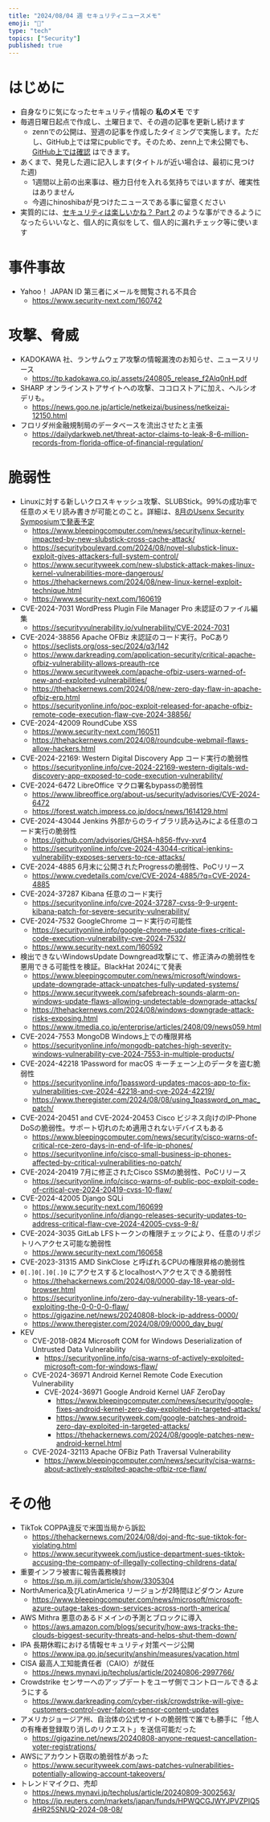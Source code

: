 ```yaml
---
title: "2024/08/04 週 セキュリティニュースメモ"
emoji: "🔖"
type: "tech"
topics: ["Security"]
published: true
---
```


# はじめに
* 自身なりに気になったセキュリティ情報の **私のメモ** です
* 毎週日曜日起点で作成し、土曜日まで、その週の記事を更新し続けます
    * zennでの公開は、翌週の記事を作成したタイミングで実施します。ただし、GitHub上では常にpublicです。そのため、zenn上で未公開でも、[GitHub上では確認](https://github.com/hinoshiba/zenn.dev/tree/main/articles) はできます。
* あくまで、発見した週に記入します(タイトルが近い場合は、最初に見つけた週)
    * 1週間以上前の出来事は、極力日付を入れる気持ちではいますが、確実性はありません
    * 今週にhinoshibaが見つけたニュースである事に留意ください
* 実質的には、[セキュリティは楽しいかね？ Part 2](https://negi.hatenablog.com/) のような事ができるようになったらいいなと、個人的に真似をして、個人的に漏れチェック等に使います

# 事件事故

* Yahoo！ JAPAN ID 第三者にメールを閲覧される不具合
    * https://www.security-next.com/160742

# 攻撃、脅威

* KADOKAWA 社、ランサムウェア攻撃の情報漏洩のお知らせ、ニュースリリース
    * https://tp.kadokawa.co.jp/.assets/240805_release_f2Alq0nH.pdf
* SHARP オンラインストアサイトへの攻撃、ココロストアに加え、ヘルシオデリも。
    * https://news.goo.ne.jp/article/netkeizai/business/netkeizai-12150.html
* フロリダ州金融規制局のデータベースを流出させたと主張
    * https://dailydarkweb.net/threat-actor-claims-to-leak-8-6-million-records-from-florida-office-of-financial-regulation/

# 脆弱性

* Linuxに対する新しいクロスキャッシュ攻撃、SLUBStick。99%の成功率で任意のメモリ読み書きが可能とのこと。詳細は、[8月のUsenx Security Symposiumで発表予定](https://www.usenix.org/conference/usenixsecurity24/presentation/maar-slubstick)
    * https://www.bleepingcomputer.com/news/security/linux-kernel-impacted-by-new-slubstick-cross-cache-attack/
    * https://securityboulevard.com/2024/08/novel-slubstick-linux-exploit-gives-attackers-full-system-control/
    * https://www.securityweek.com/new-slubstick-attack-makes-linux-kernel-vulnerabilities-more-dangerous/
    * https://thehackernews.com/2024/08/new-linux-kernel-exploit-technique.html
    * https://www.security-next.com/160619
* CVE-2024-7031 WordPress Plugin File Manager Pro 未認証のファイル編集
    * https://securityvulnerability.io/vulnerability/CVE-2024-7031
* CVE-2024-38856 Apache OFBiz 未認証のコード実行。PoCあり
    * https://seclists.org/oss-sec/2024/q3/142
    * https://www.darkreading.com/application-security/critical-apache-ofbiz-vulnerability-allows-preauth-rce
    * https://www.securityweek.com/apache-ofbiz-users-warned-of-new-and-exploited-vulnerabilities/
    * https://thehackernews.com/2024/08/new-zero-day-flaw-in-apache-ofbiz-erp.html
    * https://securityonline.info/poc-exploit-released-for-apache-ofbiz-remote-code-execution-flaw-cve-2024-38856/
* CVE-2024-42009 RoundCube XSS
    * https://www.security-next.com/160511
    * https://thehackernews.com/2024/08/roundcube-webmail-flaws-allow-hackers.html
* CVE-2024-22169: Western Digital Discovery App コード実行の脆弱性
    * https://securityonline.info/cve-2024-22169-western-digitals-wd-discovery-app-exposed-to-code-execution-vulnerability/
* CVE-2024-6472 LibreOffice マクロ署名bypassの脆弱性
    * https://www.libreoffice.org/about-us/security/advisories/CVE-2024-6472
    * https://forest.watch.impress.co.jp/docs/news/1614129.html
* CVE-2024-43044 Jenkins 外部からのライブラリ読み込みによる任意のコード実行の脆弱性
    * https://github.com/advisories/GHSA-h856-ffvv-xvr4
    * https://securityonline.info/cve-2024-43044-critical-jenkins-vulnerability-exposes-servers-to-rce-attacks/
* CVE-2024-4885 6月末に公開されたProgressの脆弱性、PoCリリース
    * https://www.cvedetails.com/cve/CVE-2024-4885/?q=CVE-2024-4885
* CVE-2024-37287 Kibana 任意のコード実行
    * https://securityonline.info/cve-2024-37287-cvss-9-9-urgent-kibana-patch-for-severe-security-vulnerability/
* CVE-2024-7532 GoogleChrome コード実行の可能性
    * https://securityonline.info/google-chrome-update-fixes-critical-code-execution-vulnerability-cve-2024-7532/
    * https://www.security-next.com/160592
* 検出できないWindowsUpdate Downgread攻撃にて、修正済みの脆弱性を悪用できる可能性を検証。BlackHat 2024にて発表
    * https://www.bleepingcomputer.com/news/microsoft/windows-update-downgrade-attack-unpatches-fully-updated-systems/
    * https://www.securityweek.com/safebreach-sounds-alarm-on-windows-update-flaws-allowing-undetectable-downgrade-attacks/
    * https://thehackernews.com/2024/08/windows-downgrade-attack-risks-exposing.html
    * https://www.itmedia.co.jp/enterprise/articles/2408/09/news059.html
* CVE-2024-7553 MongoDB Windows上での権限昇格
    * https://securityonline.info/mongodb-patches-high-severity-windows-vulnerability-cve-2024-7553-in-multiple-products/
* CVE-2024-42218 1Password for macOS キーチェーン上のデータを盗む脆弱性
    * https://securityonline.info/1password-updates-macos-app-to-fix-vulnerabilities-cve-2024-42218-and-cve-2024-42219/
    * https://www.theregister.com/2024/08/08/using_1password_on_mac_patch/
* CVE-2024-20451 and CVE-2024-20453 Cisco ビジネス向けのIP-Phone DoSの脆弱性。サポート切れのため適用されないデバイスもある
    * https://www.bleepingcomputer.com/news/security/cisco-warns-of-critical-rce-zero-days-in-end-of-life-ip-phones/
    * https://securityonline.info/cisco-small-business-ip-phones-affected-by-critical-vulnerabilities-no-patch/
* CVE-2024-20419 7月に修正されたCisco SSMの脆弱性、PoCリリース
    * https://securityonline.info/cisco-warns-of-public-poc-exploit-code-of-critical-cve-2024-20419-cvss-10-flaw/
* CVE-2024-42005 Django SQLi
    * https://www.security-next.com/160699
    * https://securityonline.info/django-releases-security-updates-to-address-critical-flaw-cve-2024-42005-cvss-9-8/
* CVE-2024-3035 GitLab LFSトークンの権限チェックにより、任意のリポジトリへアクセス可能な脆弱性
    * https://www.security-next.com/160658
* CVE-2023-31315 AMD SinkClose と呼ばれるCPUの権限昇格の脆弱性
* `0[.]0[.]0[.]0` にアクセスするとlocalhostへアクセスできる脆弱性
    * https://thehackernews.com/2024/08/0000-day-18-year-old-browser.html
    * https://securityonline.info/zero-day-vulnerability-18-years-of-exploiting-the-0-0-0-0-flaw/
    * https://gigazine.net/news/20240808-block-ip-address-0000/
    * https://www.theregister.com/2024/08/09/0000_day_bug/
* KEV
    * CVE-2018-0824 Microsoft COM for Windows Deserialization of Untrusted Data Vulnerability
        * https://securityonline.info/cisa-warns-of-actively-exploited-microsoft-com-for-windows-flaw/
    * CVE-2024-36971 Android Kernel Remote Code Execution Vulnerability
        * CVE-2024-36971 Google Android Kernel UAF ZeroDay
            * https://www.bleepingcomputer.com/news/security/google-fixes-android-kernel-zero-day-exploited-in-targeted-attacks/
            * https://www.securityweek.com/google-patches-android-zero-day-exploited-in-targeted-attacks/
            * https://thehackernews.com/2024/08/google-patches-new-android-kernel.html
    * CVE-2024-32113 Apache OFBiz Path Traversal Vulnerability
        * https://www.bleepingcomputer.com/news/security/cisa-warns-about-actively-exploited-apache-ofbiz-rce-flaw/

# その他

* TikTok COPPA違反で米国当局から訴訟
    * https://thehackernews.com/2024/08/doj-and-ftc-sue-tiktok-for-violating.html
    * https://www.securityweek.com/justice-department-sues-tiktok-accusing-the-company-of-illegally-collecting-childrens-data/
* 重要インフラ被害に報告義務検討
    * https://sp.m.jiji.com/article/show/3305304
* NorthAmerica及びLatinAmerica リージョンが2時間ほどダウン Azure
    * https://www.bleepingcomputer.com/news/microsoft/microsoft-azure-outage-takes-down-services-across-north-america/
* AWS Mithra 悪意のあるドメインの予測とブロックに導入
    * https://aws.amazon.com/blogs/security/how-aws-tracks-the-clouds-biggest-security-threats-and-helps-shut-them-down/
* IPA 長期休暇における情報セキュリティ対策ページ公開
    * https://www.ipa.go.jp/security/anshin/measures/vacation.html
* CISA 最高人工知能責任者（CAIO）が就任
    * https://news.mynavi.jp/techplus/article/20240806-2997766/
* Crowdstrike センサーへのアップデートをユーザ側でコントロールできるようにする
    * https://www.darkreading.com/cyber-risk/crowdstrike-will-give-customers-control-over-falcon-sensor-content-updates
* アメリカジョージア州、自治体の公式サイトの脆弱性で誰でも勝手に「他人の有権者登録取り消しのリクエスト」を送信可能だった
    * https://gigazine.net/news/20240808-anyone-request-cancellation-voter-registrations/
* AWSにアカウント窃取の脆弱性があった
    * https://www.securityweek.com/aws-patches-vulnerabilities-potentially-allowing-account-takeovers/
* トレンドマイクロ、売却
    * https://news.mynavi.jp/techplus/article/20240809-3002563/
    * https://jp.reuters.com/markets/japan/funds/HPWQCGJWYJPVZPIQ54HR25SNUQ-2024-08-08/

